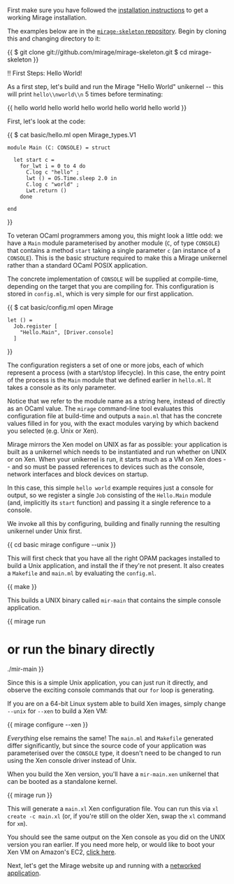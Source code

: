 First make sure you have followed the [installation instructions](/wiki/install) to get a working Mirage installation.

The examples below are in the [`mirage-skeleton` repository](http://github.com/mirage/mirage-skeleton). Begin by cloning this and changing directory to it:

{{
    $ git clone git://github.com/mirage/mirage-skeleton.git
    $ cd mirage-skeleton
}}

!! First Steps: Hello World!

As a first step, let's build and run the Mirage "Hello World" unikernel -- this
will print `hello\\nworld\\n` 5 times before terminating:

{{
    hello
    world
    hello
    world
    hello
    world
    hello
    world
    hello
    world
}}

First, let's look at the code:

{{
    $ cat basic/hello.ml
    open Mirage_types.V1

    module Main (C: CONSOLE) = struct

      let start c =
        for_lwt i = 0 to 4 do
          C.log c "hello" ;
          lwt () = OS.Time.sleep 2.0 in
          C.log c "world" ;
          Lwt.return ()
        done

    end
}}

To veteran OCaml programmers among you, this might look a little odd: we have a
`Main` module parameterised by another module (`C`, of type `CONSOLE`) that
contains a method `start` taking a single parameter `c` (an instance of a
`CONSOLE`). This is the basic structure required to make this a Mirage
unikernel rather than a standard OCaml POSIX application.

The concrete implementation of `CONSOLE` will be supplied at compile-time,
depending on the target that you are compiling for.  This configuration is
stored in `config.ml`, which is very simple for our first application.

{{
    $ cat basic/config.ml
    open Mirage

    let () =
      Job.register [
        "Hello.Main", [Driver.console]
      ]
}}

The configuration registers a set of one or more jobs, each of which represent a
process (with a start/stop lifecycle).  In this case, the entry point of the process
is the `Main` module that we defined earlier in `hello.ml`.  It takes a console
as its only parameter.

Notice that we refer to the module name as a string here, instead of directly
as an OCaml value.  The `mirage` command-line tool evaluates this configuration
file at build-time and outputs a `main.ml` that has the concrete values filled in
for you, with the exact modules varying by which backend you selected (e.g. Unix or
Xen).

Mirage mirrors the Xen model on UNIX as far as possible: your application is
built as a unikernel which needs to be instantiated and run whether on UNIX or
on Xen. When your unikernel is run, it starts much as a VM on Xen does -- and
so must be passed references to devices such as the console, network interfaces
and block devices on startup.

In this case, this simple `hello world` example requires just a console for
output, so we register a single `Job` consisting of the `Hello.Main` module
(and, implicitly its `start` function) and passing it a single reference to a
console.

We invoke all this by configuring, building and finally running the resulting
unikernel under Unix first.


{{
cd basic
mirage configure --unix
}}

This will first check that you have all the right OPAM packages installed
to build a Unix application, and install the if they're not present.
It also creates a `Makefile` and `main.ml` by evaluating the `config.ml`.

{{
make
}}

This builds a UNIX binary called `mir-main` that contains the simple console
application.

{{
mirage run
# or run the binary directly
./mir-main
}}

Since this is a simple Unix application, you can just run it directly, and
observe the exciting console commands that our `for` loop is generating.

If you are on a 64-bit Linux system able to build Xen images, simply change
`--unix` for `--xen` to build a Xen VM:

{{
mirage configure --xen
}}

*Everything* else remains the same!  The `main.ml` and `Makefile` generated
differ significantly, but since the source code of your application was 
parameterised over the `CONSOLE` type, it doesn't need to be changed to run
using the Xen console driver instead of Unix.

When you build the Xen version, you'll have a `mir-main.xen` unikernel that
can be booted as a standalone kernel.

{{
mirage run
}}

This will generate a `main.xl` Xen configuration file.  You can run this
via `xl create -c main.xl` (or, if you're still on the older Xen, swap
the `xl` command for `xm`).

You should see the same output on the Xen console as you did on the UNIX
version you ran earlier. If you need more help, or would like to boot your Xen
VM on Amazon's EC2, [click here](/wiki/xen-boot).

Next, let's get the Mirage website up and running with a [networked application](/wiki/mirage-www).
